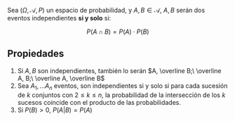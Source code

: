 Sea $(\Omega, \mathscr A, P)$ un espacio de probabilidad, y $A, B \in \mathscr A$, $A, B$ serán dos eventos independientes **si y solo** si:

$$
P(A\cap B) = P(A) \cdot P(B)
$$

## Propiedades

1. Si $A, B$ son independientes, también lo serán $A, \overline B;\ \overline A, B;\ \overline A, \overline B$
2. Sea $A_1, \dots A_n$ eventos, son independientes si y solo si para cada sucesión de $k$ conjuntos con $2 \leq k \leq n$, la probabilidad de la intersección de los $k$ sucesos coincide con el producto de las probabilidades.
3. Si $P(B) > 0$, $P(A | B) = P(A)$
